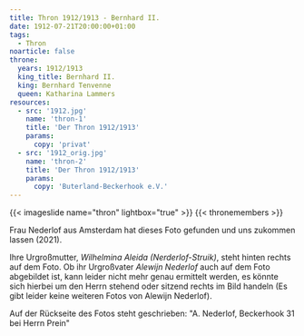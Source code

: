```yaml
---
title: Thron 1912/1913 - Bernhard II. 
date: 1912-07-21T20:00:00+01:00
tags:
  - Thron
noarticle: false
throne:
  years: 1912/1913
  king_title: Bernhard II.
  king: Bernhard Tenvenne
  queen: Katharina Lammers
resources:
  - src: '1912.jpg'
    name: 'thron-1'
    title: 'Der Thron 1912/1913'
    params:
      copy: 'privat'
  - src: '1912_orig.jpg'
    name: 'thron-2'
    title: 'Der Thron 1912/1913'
    params:
      copy: 'Buterland-Beckerhook e.V.'
---
```

{{< imageslide name="thron" lightbox="true" >}}
{{< thronemembers >}}


Frau Nederlof aus Amsterdam hat dieses Foto gefunden und uns zukommen lassen (2021).  

Ihre Urgroßmutter, *Wilhelmina Aleida (Nerderlof-Struik)*, steht hinten rechts auf dem Foto.
Ob ihr Urgroßvater *Alewijn Nederlof* auch auf dem Foto abgebildet ist, 
kann leider nicht mehr genau ermittelt werden, es könnte sich hierbei um den Herrn stehend 
oder sitzend rechts im Bild handeln (Es gibt leider keine weiteren Fotos von Alewijn Nederlof).

Auf der Rückseite des Fotos steht geschrieben: "A. Nederlof, Beckerhook 31 bei Herrn Prein"

